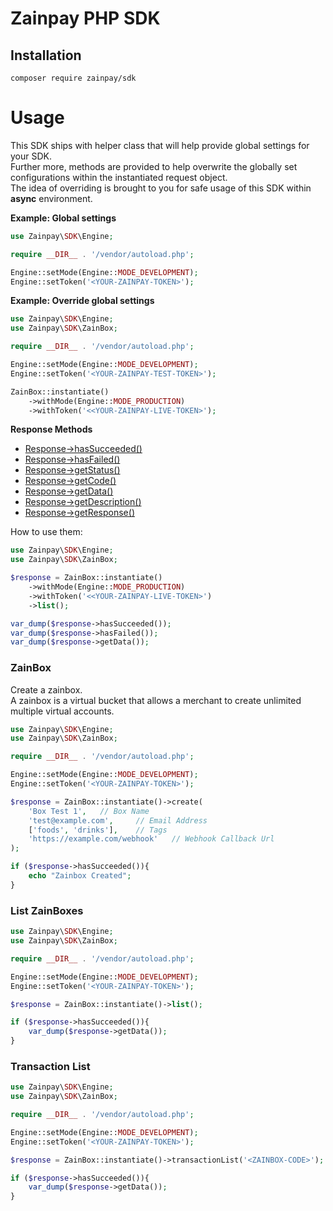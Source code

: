 # Zainpay PHP SDK

## Installation

```
composer require zainpay/sdk
```

# Usage

This SDK ships with helper class that will help provide global settings for your SDK.<br/>
Further more, methods are provided to help overwrite the globally set configurations within the instantiated request
object.<br/>
The idea of overriding is brought to you for safe usage of this SDK within **async** environment.

**Example: Global settings**

```php
use Zainpay\SDK\Engine;

require __DIR__ . '/vendor/autoload.php';

Engine::setMode(Engine::MODE_DEVELOPMENT);
Engine::setToken('<YOUR-ZAINPAY-TOKEN>');
```

**Example: Override global settings**

```php
use Zainpay\SDK\Engine;
use Zainpay\SDK\ZainBox;

require __DIR__ . '/vendor/autoload.php';

Engine::setMode(Engine::MODE_DEVELOPMENT);
Engine::setToken('<YOUR-ZAINPAY-TEST-TOKEN>');

ZainBox::instantiate()
    ->withMode(Engine::MODE_PRODUCTION)
    ->withToken('<<YOUR-ZAINPAY-LIVE-TOKEN>');
```

**Response Methods**
* [Response->hasSucceeded()](src/Response.php)
* [Response->hasFailed()](src/Response.php)
* [Response->getStatus()](src/Response.php)
* [Response->getCode()](src/Response.php)
* [Response->getData()](src/Response.php)
* [Response->getDescription()](src/Response.php)
* [Response->getResponse()](src/Response.php)

How to use them:
```php
use Zainpay\SDK\Engine;
use Zainpay\SDK\ZainBox;

$response = ZainBox::instantiate()
    ->withMode(Engine::MODE_PRODUCTION)
    ->withToken('<<YOUR-ZAINPAY-LIVE-TOKEN>')
    ->list();

var_dump($response->hasSucceeded());
var_dump($response->hasFailed());
var_dump($response->getData());
```


### ZainBox

Create a zainbox. <br/>
A zainbox is a virtual bucket that allows a merchant to create unlimited multiple virtual accounts.

```php
use Zainpay\SDK\Engine;
use Zainpay\SDK\ZainBox;

require __DIR__ . '/vendor/autoload.php';

Engine::setMode(Engine::MODE_DEVELOPMENT);
Engine::setToken('<YOUR-ZAINPAY-TOKEN>');

$response = ZainBox::instantiate()->create(
    'Box Test 1',   // Box Name
    'test@example.com',     // Email Address
    ['foods', 'drinks'],    // Tags
    'https://example.com/webhook'   // Webhook Callback Url
);

if ($response->hasSucceeded()){
    echo "Zainbox Created";
}
```

### List ZainBoxes

```php
use Zainpay\SDK\Engine;
use Zainpay\SDK\ZainBox;

require __DIR__ . '/vendor/autoload.php';

Engine::setMode(Engine::MODE_DEVELOPMENT);
Engine::setToken('<YOUR-ZAINPAY-TOKEN>');

$response = ZainBox::instantiate()->list();

if ($response->hasSucceeded()){
    var_dump($response->getData());
}
```

### Transaction List

```php
use Zainpay\SDK\Engine;
use Zainpay\SDK\ZainBox;

require __DIR__ . '/vendor/autoload.php';

Engine::setMode(Engine::MODE_DEVELOPMENT);
Engine::setToken('<YOUR-ZAINPAY-TOKEN>');

$response = ZainBox::instantiate()->transactionList('<ZAINBOX-CODE>');

if ($response->hasSucceeded()){
    var_dump($response->getData());
}
```